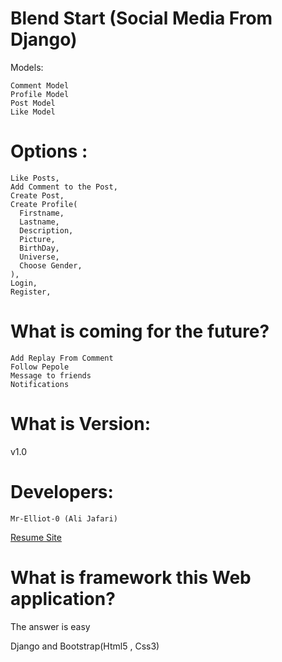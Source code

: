 # Blend Start (Social Media From Django)




<p> Models: </p>

    Comment Model
    Profile Model
    Post Model
    Like Model


# Options :

    Like Posts,
    Add Comment to the Post,
    Create Post,
    Create Profile(
      Firstname,
      Lastname,
      Description,
      Picture,
      BirthDay,
      Universe,
      Choose Gender,
    ),
    Login,
    Register,


# What is coming for the future?
    Add Replay From Comment
    Follow Pepole
    Message to friends
    Notifications

# What is Version:

  v1.0


# Developers:

    Mr-Elliot-0 (Ali Jafari)
  <a href="https://mr-elliot-0.github.io/resume">Resume Site</a>

# What is framework this Web application?
  The answer is easy
  <p>Django and Bootstrap(Html5 , Css3)</p>
